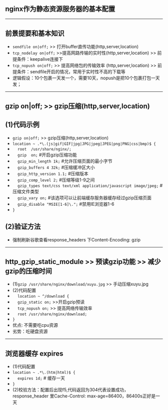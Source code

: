 ﻿## nginx作为静态资源服务器的基本配置 ##
----------
## 前景提要和基本知识 ##
 - `sendfile on|off;` >> 打开buffer直传功能(http,server,location)
 - `tcp_nodelay on|off;` >>提高网路传输的实时性(http,server,location) >> 前提条件：keepalive连接下
 - `tcp_nopush on|off;` >> 提高网络包的传输效率 (http,server,location) >> 前提条件：sendfile开启的情况，常用于实时性不高的下载等
 - 逻辑假设：10个包裹一天发一个，需要10天，nopush是把10个包裹打包一天发；

 ----------
## gzip on|off; >> gzip压缩(http,server,location) ##
## (1)代码示例 ##
 - `gzip on|off;` >> gzip压缩(http,server,location)
 - `location ~ .*\.(js|gif|GIF|jpg|JPG|jpeg|JPEG|png|PNG|css|bmp)$ {`
 - &nbsp;&nbsp;&nbsp;&nbsp;`root  /usr/share/nginx/;`
 - &nbsp;&nbsp;&nbsp;&nbsp;`gzip  on;` #开启gzip压缩功能
 - &nbsp;&nbsp;&nbsp;&nbsp;`gzip_min_length 1k;` #允许压缩页面的最小字节
 - &nbsp;&nbsp;&nbsp;&nbsp;`gzip_buffers 4 32k;` #压缩缓冲区大小
 - &nbsp;&nbsp;&nbsp;&nbsp;`gzip_http_version 1.1;` #压缩版本
 - &nbsp;&nbsp;&nbsp;&nbsp;`gzip_comp_level 2;` #压缩等级1-9之间
 - &nbsp;&nbsp;&nbsp;&nbsp;`gzip_types text/css text/xml application/javascript image/jpeg;` #压缩文件类型
 - &nbsp;&nbsp;&nbsp;&nbsp;`gzip_vary on;` #该选项可以让前端缓存服务器缓存经过gzip压缩页面
 - &nbsp;&nbsp;&nbsp;&nbsp;`gzip_disable "MSIE[1-6]\.";` #禁用IE浏览器1-6
 - `}`
 ## (2)验证方法 ##
 -  强制刷新谷歌查看response_headers 下Content-Encoding: gzip

 ----------
## http_gzip_static_module >> 预读gzip功能 >> 减少gzip的压缩时间 ##
 - (1)`gzip /usr/share/nginx/download/xuyu.jpg` >> 手动压缩xuyu.jpg
 - (2)代码配置
 - &nbsp;&nbsp;&nbsp;&nbsp;`location ~ ^/download {`
 - &nbsp;&nbsp;&nbsp;&nbsp;`gzip_static on;` >>开启gzip预读
 - &nbsp;&nbsp;&nbsp;&nbsp;`tcp_nopush on;` >> 提高网络传输效率
 - &nbsp;&nbsp;&nbsp;&nbsp;`root /usr/share/nginx/download;`
 - `}`
 - 优点: 不需要吃cpu资源
 - 劣势：吃硬盘资源

----------
## 浏览器缓存 expires ##
 - (1)代码配置
 - `location ~ .*\.(htm|html)$ {`
 - &nbsp;&nbsp;&nbsp;&nbsp;`expires 1d;` # 缓存一天
 - `}`
 - (2)校验方法：配置后出现f5,代码返回为304代表设置成功，response_header 里Cache-Control: max-age=86400，86400s正好是一天
  





